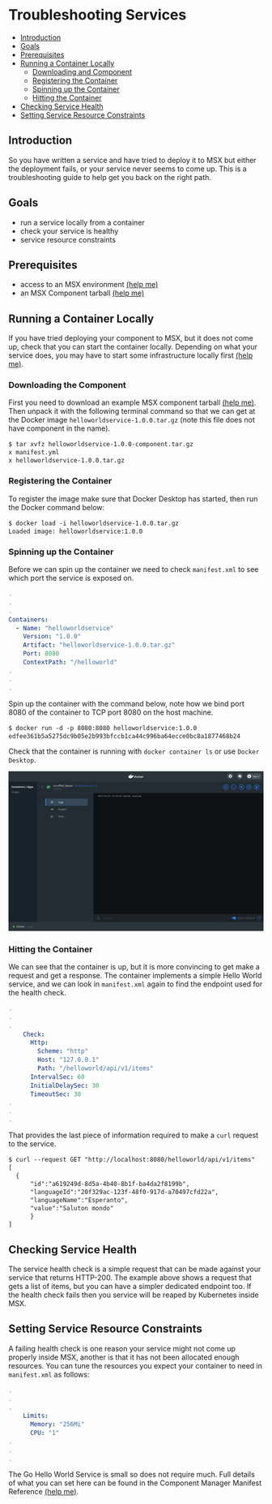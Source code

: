 # Troubleshooting Services
* [Introduction](#introduction)
* [Goals](#goals)
* [Prerequisites](#prerequisites)
* [Running a Container Locally](#running-a-container-locally)
    * [Downloading and Component](#downloading-the-component)
    * [Registering the Container](#registering-the-container)
    * [Spinning up the Container](#spinning-up-the-container)
    * [Hitting the Container](#hitting-the-container)
* [Checking Service Health](#checking-service-health)
* [Setting Service Resource Constraints](#setting-service-resource-constraints)


## Introduction
So you have written a service and have tried to deploy it to MSX but either the deployment fails, or your service never seems to come up. This is a troubleshooting guide to help get you back on the right path.


## Goals
* run a service locally from a container
* check your service is healthy
* service resource constraints


## Prerequisites
* access to an MSX environment [(help me)](../01-msx-developer-program-basics/02-getting-access-to-an-msx-environment.md)
* an MSX Component tarball [(help me)](artifacts/helloworldservice-1.0.0-component.tar.gz)


## Running a Container Locally
If you have tried deploying your component to MSX, but it does not come up, check that you can start the container locally. Depending on what your service does, you may have to start some infrastructure locally first [(help me)](../03-msx-component-manager/08-managing-local-infrastructure.md).

### Downloading the Component
First you need to download an example MSX component tarball [(help me)](artifacts/helloworldservice-1.0.0-component.tar.gz). Then unpack it with the following terminal command so that we can get at the Docker image `helloworldservice-1.0.0.tar.gz` (note this file does not have component in the name).

```shell
$ tar xvfz helloworldservice-1.0.0-component.tar.gz
x manifest.yml
x helloworldservice-1.0.0.tar.gz
```

### Registering the Container
To register the image make sure that Docker Desktop has started, then run the Docker command below:

```shell
$ docker load -i helloworldservice-1.0.0.tar.gz
Loaded image: helloworldservice:1.0.0
```

### Spinning up the Container
Before we can spin up the container we need to check `manifest.xml` to see which port the service is exposed on.

```yaml
.
.
.
Containers:
  - Name: "helloworldservice"
    Version: "1.0.0"
    Artifact: "helloworldservice-1.0.0.tar.gz"
    Port: 8080
    ContextPath: "/helloworld"
.
.
.
```

Spin up the container with the command below, note how we bind port 8080 of the container to TCP port 8080 on the host machine. 

```shell
$ docker run -d -p 8080:8080 helloworldservice:1.0.0
edfee361b5a5275dc9b05e2b993bfccb1ca44c996ba64ecce0bc8a1877468b24
```

Check that the container is running with `docker container ls` or use `Docker Desktop`.

![](images/docker-desktop-helloworld-1.png)

### Hitting the Container
We can see that the container is up, but it is more convincing to get make a request and get a response. The container implements a simple Hello World service, and we can look in `manifest.xml` again to find the endpoint used for the health check.

```yaml
.
.
.
    Check:
      Http:
        Scheme: "http"
        Host: "127.0.0.1"
        Path: "/helloworld/api/v1/items"
      IntervalSec: 60
      InitialDelaySec: 30
      TimeoutSec: 30
.
.
.
```

That provides the last piece of information required to make a `curl` request to the service.

```shell
$ curl --request GET "http://localhost:8080/helloworld/api/v1/items"
[
  {
      "id":"a619249d-8d5a-4b40-8b1f-ba4da2f8199b",
      "languageId":"20f329ac-123f-48f0-917d-a70497cfd22a",
      "languageName":"Esperanto",
      "value":"Saluton mondo"
      }
]
```

## Checking Service Health
The service health check is a simple request that can be made against your service that returns HTTP-200. The example above shows a request that gets a list of items, but you can have a simpler dedicated endpoint too. If the health check fails then you service will be reaped by Kubernetes inside MSX.

## Setting Service Resource Constraints
A failing health check is one reason your service might not come up properly inside MSX, another is that it has not been allocated enough resources. You can tune the resources you expect your container to need in `manifest.xml` as follows:

```yaml
.
.
.
    Limits:
      Memory: "256Mi"
      CPU: "1"
.
.
.
```

The Go Hello World Service is small so does not require much. Full details of what you can set here can be found in the Component Manager Manifest Reference [(help me)](../reference/component-manager-manifest-reference.md).

